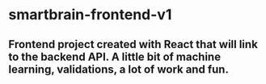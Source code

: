 # smartbrain-frontend-v1


## Frontend project created with React that will link to the backend API. A little bit of machine learning, validations, a lot of work and fun.
